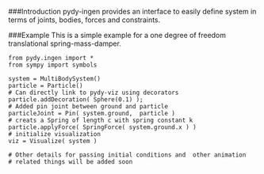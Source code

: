 ###Introduction
pydy-ingen provides an interface to easily define system in terms of joints, bodies, forces and constraints.

###Example
This is a simple example for a one degree of freedom translational spring-mass-damper.

```
from pydy.ingen import *
from sympy import symbols

system = MultiBodySystem()
particle = Particle()
# Can directly link to pydy-viz using decorators
particle.addDecoration( Sphere(0.1) );
# Added pin joint between ground and particle
particleJoint = Pin( system.ground,  particle )
# creats a Spring of length c with spring constant k
particle.applyForce( SpringForce( system.ground.x ) )
# initialize visualization
viz = Visualize( system )

# Other details for passing initial conditions and  other animation
# related things will be added soon
```

